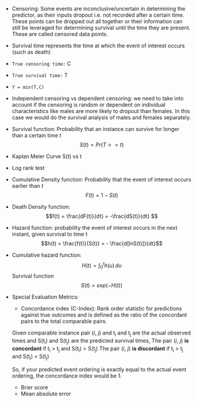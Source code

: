 - Censoring:
	Some events are inconclusive/uncertain in determining the predictor, as their inputs dropout i.e. not recorded after a certain time. These points can be dropped out all together or their information can still be leveraged for determining survival until the time they are present. These are called censored data points.

- Survival time represents the time at which the event of interest occurs (such as death)

- `True censoring time:` C

- `True survival time:` T

- `Y = min(T,C)`

- Independent censoring vs dependent censoring: we need to take into account if the censoring is random or dependent on individual characteristics like males are more likely to dropout than females. In this case we would do the survival analysis of males and females separately.

- Survival function:
	Probability that an instance can survive for longer than a certain time *t*
	$$S(t) = Pr(T>=t)$$

- Kaplan Meier Curve
	S(t) vs t

- Log rank test
	

- Cumulative Density function:
	Probability that the event of interest occurs earlier than *t*
	$$ F(t) = 1 - S(t)$$

- Death Density function:
	$$f(t) = \frac{dF(t)}{dt} = -\frac{dS(t)}{dt} $$

- Hazard function:
	probability the event of interest occurs in the next instant, given survival to time t
	$$h(t) = \frac{f(t)}{S(t)} = - \frac{d[lnS(t)]}{dt}$$

- Cumulative hazard function:
	$$ H(t) =\int_0^t h(u) \,du $$
	 Survival function
	 $$ S(t) = exp(-H(t))$$

- Special Evaluation Metrics:
	- Concordance index (C-Index):
		Rank order statistic for predictions against true outcomes and is defined as the ratio of the concordant pairs to the total comparable pairs.
	 
	 Given comparable instance pair (*i*, *j*) and t<sub>i</sub> and t<sub>j</sub> are the actual observed times and S(t<sub>i</sub>) and S(t<sub>j</sub>) are the predicted survival times,
	 The pair (*i*, *j*) **is concordant** if t<sub>i</sub> > t<sub>j</sub> and S(t<sub>i</sub>) > S(t<sub>j</sub>)
	 The pair (*i*, *j*) **is discordant** if t<sub>i</sub> > t<sub>j</sub> and S(t<sub>i</sub>) < S(t<sub>j</sub>)
	 
	 So, if your predicted event ordering is exactly equal to the actual event ordering, the concordance index would be 1.	
	
	- Brier score
	- Mean absolute error